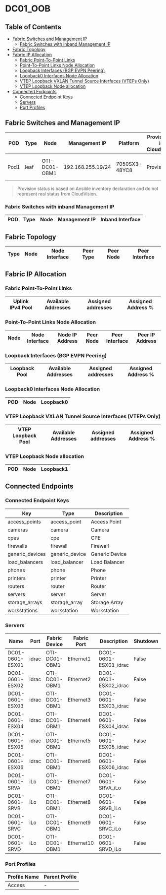 # DC01_OOB

## Table of Contents

- [Fabric Switches and Management IP](#fabric-switches-and-management-ip)
  - [Fabric Switches with inband Management IP](#fabric-switches-with-inband-management-ip)
- [Fabric Topology](#fabric-topology)
- [Fabric IP Allocation](#fabric-ip-allocation)
  - [Fabric Point-To-Point Links](#fabric-point-to-point-links)
  - [Point-To-Point Links Node Allocation](#point-to-point-links-node-allocation)
  - [Loopback Interfaces (BGP EVPN Peering)](#loopback-interfaces-bgp-evpn-peering)
  - [Loopback0 Interfaces Node Allocation](#loopback0-interfaces-node-allocation)
  - [VTEP Loopback VXLAN Tunnel Source Interfaces (VTEPs Only)](#vtep-loopback-vxlan-tunnel-source-interfaces-vteps-only)
  - [VTEP Loopback Node allocation](#vtep-loopback-node-allocation)
- [Connected Endpoints](#connected-endpoints)
  - [Connected Endpoint Keys](#connected-endpoint-keys)
  - [Servers](#servers)
  - [Port Profiles](#port-profiles)

## Fabric Switches and Management IP

| POD | Type | Node | Management IP | Platform | Provisioned in CloudVision | Serial Number |
| --- | ---- | ---- | ------------- | -------- | -------------------------- | ------------- |
| Pod1 | leaf | OTI-DC01-OBM1 | 192.168.255.19/24 | 7050SX3-48YC8 | Provisioned | SN-OTI-DC01-OBM1 |

> Provision status is based on Ansible inventory declaration and do not represent real status from CloudVision.

### Fabric Switches with inband Management IP

| POD | Type | Node | Management IP | Inband Interface |
| --- | ---- | ---- | ------------- | ---------------- |

## Fabric Topology

| Type | Node | Node Interface | Peer Type | Peer Node | Peer Interface |
| ---- | ---- | -------------- | --------- | ----------| -------------- |

## Fabric IP Allocation

### Fabric Point-To-Point Links

| Uplink IPv4 Pool | Available Addresses | Assigned addresses | Assigned Address % |
| ---------------- | ------------------- | ------------------ | ------------------ |

### Point-To-Point Links Node Allocation

| Node | Node Interface | Node IP Address | Peer Node | Peer Interface | Peer IP Address |
| ---- | -------------- | --------------- | --------- | -------------- | --------------- |

### Loopback Interfaces (BGP EVPN Peering)

| Loopback Pool | Available Addresses | Assigned addresses | Assigned Address % |
| ------------- | ------------------- | ------------------ | ------------------ |

### Loopback0 Interfaces Node Allocation

| POD | Node | Loopback0 |
| --- | ---- | --------- |

### VTEP Loopback VXLAN Tunnel Source Interfaces (VTEPs Only)

| VTEP Loopback Pool | Available Addresses | Assigned addresses | Assigned Address % |
| --------------------- | ------------------- | ------------------ | ------------------ |

### VTEP Loopback Node allocation

| POD | Node | Loopback1 |
| --- | ---- | --------- |

## Connected Endpoints

### Connected Endpoint Keys

| Key | Type | Description |
| --- | ---- | ----------- |
| access_points | access_point | Access Point |
| cameras | camera | Camera |
| cpes | cpe | CPE |
| firewalls | firewall | Firewall |
| generic_devices | generic_device | Generic Device |
| load_balancers | load_balancer | Load Balancer |
| phones | phone | Phone |
| printers | printer | Printer |
| routers | router | Router |
| servers | server | Server |
| storage_arrays | storage_array | Storage Array |
| workstations | workstation | Workstation |

### Servers

| Name | Port | Fabric Device | Fabric Port | Description | Shutdown | Type | Mode | VLANs | Profile |
| ---- | ---- | ------------- | ------------| ----------- | -------- | ---- | ---- | ----- | ------- |
| DC01-0601-ESX01 | idrac | OTI-DC01-OBM1 | Ethernet1 | DC01-0601-ESX01_idrac | False | switched | access | 3545 | Access |
| DC01-0601-ESX02 | idrac | OTI-DC01-OBM1 | Ethernet2 | DC01-0601-ESX02_idrac | False | switched | access | 3545 | Access |
| DC01-0601-ESX03 | idrac | OTI-DC01-OBM1 | Ethernet3 | DC01-0601-ESX03_idrac | False | switched | access | 3545 | Access |
| DC01-0601-ESX04 | idrac | OTI-DC01-OBM1 | Ethernet4 | DC01-0601-ESX04_idrac | False | switched | access | 3545 | Access |
| DC01-0601-ESX05 | idrac | OTI-DC01-OBM1 | Ethernet5 | DC01-0601-ESX05_idrac | False | switched | access | 3545 | Access |
| DC01-0601-ESX06 | idrac | OTI-DC01-OBM1 | Ethernet6 | DC01-0601-ESX06_idrac | False | switched | access | 3545 | Access |
| DC01-0601-SRVA | iLo | OTI-DC01-OBM1 | Ethernet7 | DC01-0601-SRVA_iLo | False | switched | access | 3545 | Access |
| DC01-0601-SRVB | iLo | OTI-DC01-OBM1 | Ethernet8 | DC01-0601-SRVB_iLo | False | switched | access | 3545 | Access |
| DC01-0601-SRVC | iLo | OTI-DC01-OBM1 | Ethernet9 | DC01-0601-SRVC_iLo | False | switched | access | 3545 | Access |
| DC01-0601-SRVD | iLo | OTI-DC01-OBM1 | Ethernet10 | DC01-0601-SRVD_iLo | False | switched | access | 3545 | Access |

### Port Profiles

| Profile Name | Parent Profile |
| ------------ | -------------- |
| Access | - |
